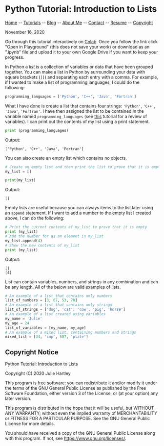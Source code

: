 # Python Tutorial: Introduction to Lists

[Home](../../README.md) -- [Tutorials](../../Tutorials/README.md) -- [Blog](../../Blog/README.md) -- [About Me](../../aboutme.md) -- [Contact](../../contactme.md) -- [Resume](../../Resume.pdf) -- [Copyright](../../copyright.md)

November 16, 2020

Go through this tutorial interactively on [Colab](https://colab.research.google.com/drive/1gZ_7fUJP9H_Eh1W0bA9cYDjMLLWttqbF?usp=sharing).  Once you follow the link click "Open in Playground" (this does not save your work) or download as an ".ipynb" file and upload it to your own Google Drive if you want to keep your progress.

In Python a _list_ is a collection of variables or data that have been grouped together.  You can make a list in Python by surrounding your data with square brackets (`[]`) and separating each entry with a comma.  For example, if I wanted to make a list of programming languages, I could do the following:

``` python
programming_languages = ['Python', 'C++', 'Java', 'Fortran']
```

What I have done is create a list that contains four strings: `'Python'`, `'C++'`, `'Java'`, `'Fortran'`.  I have then assigned the list to be contained in the variable named `programming_languages` (see [this](VariablesAndPrint.md) tutorial for a review of variables).  I can print out the contents of my list using a print statement.

``` python
print (programming_languages)
```

Output:
```
['Python', 'C++', 'Java', 'Fortran']
```

You can also create an empty list which contains no objects.

``` python
# Create an empty list and then print the list to prove that it is empty
my_list = []

print(my_list)
```

Output:
```
[]
```

Empty lists are useful because you can always items to the list later using an `append` statement.  If I want to add a number to the empty list I created above, I can do the following:

``` python
# Print the current contents of my_list to prove that it is empty
print (my_list)
# Add the number for as an element in my_list
my_list.append(4)
# Show the new contents of my_list
print (my_list)
```

Output:
```
[]
[4]
```

List can contain variables, numbers, and strings in any combination and can be any length.  All of the below are valid examples of lists.

``` python
# An example of a list that contains only numbers
list_of_numbers = [3, 67, 53, 78]
# An example of a list that contains only strings
list_of_strings = ['dog', 'cat', 'cow', 'pig', 'horse']
# An example of a list created using variables
my_name = 'Julie'
my_age = 24
list_of_variables = [my_name, my_age]
# An example of a mixed list, containing numbers and strings
mixed_list = [34, 'cup', 587, 'plate']
```

## Copyright Notice

Python Tutorial: Introduction to Lists

Copyright (C) 2020  Julie Hartley

This program is free software: you can redistribute it and/or modify
it under the terms of the GNU General Public License as published by
the Free Software Foundation, either version 3 of the License, or
(at your option) any later version.

This program is distributed in the hope that it will be useful,
but WITHOUT ANY WARRANTY; without even the implied warranty of
MERCHANTABILITY or FITNESS FOR A PARTICULAR PURPOSE.  See the
GNU General Public License for more details.

You should have received a copy of the GNU General Public License
along with this program.  If not, see <https://www.gnu.org/licenses/>.
